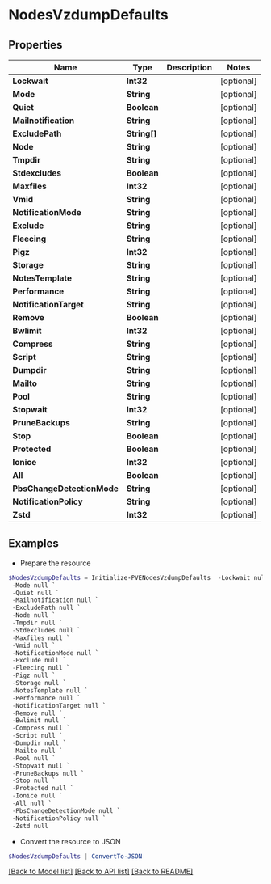 # NodesVzdumpDefaults
## Properties

Name | Type | Description | Notes
------------ | ------------- | ------------- | -------------
**Lockwait** | **Int32** |  | [optional] 
**Mode** | **String** |  | [optional] 
**Quiet** | **Boolean** |  | [optional] 
**Mailnotification** | **String** |  | [optional] 
**ExcludePath** | **String[]** |  | [optional] 
**Node** | **String** |  | [optional] 
**Tmpdir** | **String** |  | [optional] 
**Stdexcludes** | **Boolean** |  | [optional] 
**Maxfiles** | **Int32** |  | [optional] 
**Vmid** | **String** |  | [optional] 
**NotificationMode** | **String** |  | [optional] 
**Exclude** | **String** |  | [optional] 
**Fleecing** | **String** |  | [optional] 
**Pigz** | **Int32** |  | [optional] 
**Storage** | **String** |  | [optional] 
**NotesTemplate** | **String** |  | [optional] 
**Performance** | **String** |  | [optional] 
**NotificationTarget** | **String** |  | [optional] 
**Remove** | **Boolean** |  | [optional] 
**Bwlimit** | **Int32** |  | [optional] 
**Compress** | **String** |  | [optional] 
**Script** | **String** |  | [optional] 
**Dumpdir** | **String** |  | [optional] 
**Mailto** | **String** |  | [optional] 
**Pool** | **String** |  | [optional] 
**Stopwait** | **Int32** |  | [optional] 
**PruneBackups** | **String** |  | [optional] 
**Stop** | **Boolean** |  | [optional] 
**Protected** | **Boolean** |  | [optional] 
**Ionice** | **Int32** |  | [optional] 
**All** | **Boolean** |  | [optional] 
**PbsChangeDetectionMode** | **String** |  | [optional] 
**NotificationPolicy** | **String** |  | [optional] 
**Zstd** | **Int32** |  | [optional] 

## Examples

- Prepare the resource
```powershell
$NodesVzdumpDefaults = Initialize-PVENodesVzdumpDefaults  -Lockwait null `
 -Mode null `
 -Quiet null `
 -Mailnotification null `
 -ExcludePath null `
 -Node null `
 -Tmpdir null `
 -Stdexcludes null `
 -Maxfiles null `
 -Vmid null `
 -NotificationMode null `
 -Exclude null `
 -Fleecing null `
 -Pigz null `
 -Storage null `
 -NotesTemplate null `
 -Performance null `
 -NotificationTarget null `
 -Remove null `
 -Bwlimit null `
 -Compress null `
 -Script null `
 -Dumpdir null `
 -Mailto null `
 -Pool null `
 -Stopwait null `
 -PruneBackups null `
 -Stop null `
 -Protected null `
 -Ionice null `
 -All null `
 -PbsChangeDetectionMode null `
 -NotificationPolicy null `
 -Zstd null
```

- Convert the resource to JSON
```powershell
$NodesVzdumpDefaults | ConvertTo-JSON
```

[[Back to Model list]](../README.md#documentation-for-models) [[Back to API list]](../README.md#documentation-for-api-endpoints) [[Back to README]](../README.md)


